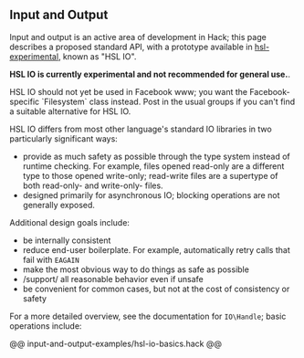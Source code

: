 ## Input and Output

Input and output is an active area of development in Hack; this page describes a proposed standard
API, with a prototype available in [hsl-experimental], known as "HSL IO".

[hsl-experimental]: https://github.com/hhvm/hsl-experimental/

**HSL IO is currently experimental and not recommended for general use.**.

<p class="fbOnly">HSL IO should not yet be used in Facebook www; you want
the Facebook-specific `Filesystem` class instead. Post in the usual groups
if you can't find a suitable alternative for HSL IO.</p>

HSL IO differs from most other language's standard IO libraries in two particularly significant ways:
- provide as much safety as possible through the type system instead of runtime checking. For example,
  files opened read-only are a different type to those opened write-only; read-write files are a supertype
  of both read-only- and write-only- files.
- designed primarily for asynchronous IO; blocking operations are not generally exposed.

Additional design goals include:
- be internally consistent
- reduce end-user boilerplate. For example, automatically retry calls that fail with `EAGAIN`
- make the most obvious way to do things as safe as possible
- /support/ all reasonable behavior even if unsafe
- be convenient for common cases, but not at the cost of consistency or safety

For a more detailed overview, see the documentation for `IO\Handle`; basic operations include:

@@ input-and-output-examples/hsl-io-basics.hack @@
